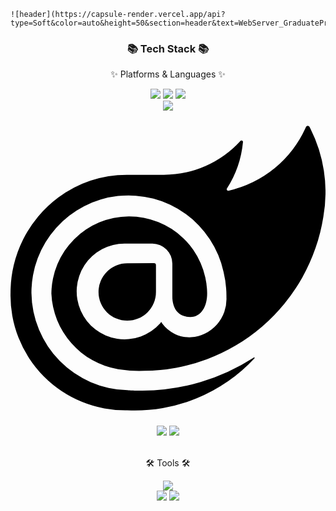 
	![header](https://capsule-render.vercel.app/api?type=Soft&color=auto&height=50&section=header&text=WebServer_GraduateProject%20render&fontSize=30)
<div align=center>
	<h3>📚 Tech Stack 📚</h3>
	<p>✨ Platforms & Languages ✨</p>
</div>
<div align="center">
	<img src="https://img.shields.io/badge/HTML5-E34F26?style=flat&logo=HTML5&logoColor=white" />
	<img src="https://img.shields.io/badge/CSS3-1572B6?style=flat&logo=CSS3&logoColor=white" />
	<img src="https://img.shields.io/badge/JavaScript-F7DF1E?style=flat&logo=JavaScript&logoColor=white" />
	<br>
	<img src="https://img.shields.io/badge/Bootstrap-7952B3?style=flat&logo=Bootstrap&logoColor=white" />
	<svg role="img" viewBox="0 0 24 24" xmlns="http://www.w3.org/2000/svg"><title>Blazor</title><path d="M23.8337 8.1013a13.9123 13.9123 0 0 1-13.6424 11.72 10.1053 10.1053 0 0 1-1.994-.121 6.111 6.111 0 0 1-5.0824-5.7607 5.9344 5.9344 0 0 1 11.867-.0838c.025.9835-.4011 1.8464-1.277 1.8713-.9356 0-1.3742-.6677-1.3742-1.5674v-2.5001a1.5313 1.5313 0 0 0-1.5196-1.5328H8.7152a3.6481 3.6481 0 1 0 2.6948 6.0794l.0733-.1093.0734.1213a2.5807 2.5807 0 0 0 2.2007 1.0479 2.9088 2.9088 0 0 0 2.6947-3.0406 7.912 7.912 0 0 0-.217-1.9324 7.4043 7.4043 0 0 0-14.6395 1.6033 7.4971 7.4971 0 0 0 7.307 7.4043s.549.05 1.1677.0357a15.8029 15.8029 0 0 0 8.4747-2.5283c.036-.025.0719.025.048.0614a12.4392 12.4392 0 0 1-9.6901 3.9625A8.7442 8.7442 0 0 1 .003 13.8603a9.049 9.049 0 0 1 3.6349-7.2471 8.8634 8.8634 0 0 1 5.229-1.7262h2.813a7.9145 7.9145 0 0 0 5.8386-2.5777.1093.1093 0 0 1 .0594-.034.1115.1115 0 0 1 .1195.0522.113.113 0 0 1 .0155.0672 7.9345 7.9345 0 0 1-1.2274 3.5493.1075.1075 0 0 0-.0132.0609.1098.1098 0 0 0 .0724.0945.109.109 0 0 0 .0619.0033 8.5054 8.5054 0 0 0 5.9134-4.876.1554.1554 0 0 1 .0546-.0527.1497.1497 0 0 1 .147 0 .1535.1535 0 0 1 .0546.0527 10.779 10.779 0 0 1 1.0575 6.8746zm-14.9383 3.527a2.188 2.188 0 1 0 2.1877 2.1878v-2.0425a.1577.1577 0 0 0-.1497-.1497Z"/></svg>
	<img src="https://img.shields.io/badge/Selenium-43B02A?style=flat&logo=Selenium&logoColor=white" />
	<img src="https://img.shields.io/badge/Mybatis-000000?style=flat&logo=Fluentd&logoColor=white" />
	<br>
</div>
<br>
<div align=center>
	<p>🛠 Tools 🛠</p>
</div>
<div align=center>
	<img src="https://img.shields.io/badge/Visual%20Studio%20Code-007ACC?style=flat&logo=VisualStudioCode&logoColor=white" />
	<br>
	<img src="https://img.shields.io/badge/AWS-232F3E?style=flat&logo=AmazonAWS&logoColor=white" />
	<img src="https://img.shields.io/badge/GitHub-181717?style=flat&logo=GitHub&logoColor=white" />
</div>
<br>
